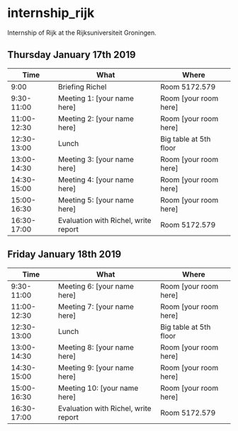 # internship_rijk

Internship of Rijk at the Rijksuniversiteit Groningen.

## Thursday January 17th 2019

Time|What|Where
---|---|---
9:00|Briefing Richel|Room 5172.579
9:30-11:00|Meeting 1: [your name here]|Room [your room here]
11:00-12:30|Meeting 2: [your name here]|Room [your room here]
12:30-13:00|Lunch|Big table at 5th floor
13:00-14:30|Meeting 3: [your name here]|Room [your room here]
14:30-15:00|Meeting 4: [your name here]|Room [your room here]
15:00-16:30|Meeting 5: [your name here]|Room [your room here]
16:30-17:00|Evaluation with Richel, write report|Room 5172.579

## Friday January 18th 2019

Time|What|Where
---|---|---
9:30-11:00|Meeting 6: [your name here]|Room [your room here]
11:00-12:30|Meeting 7: [your name here]|Room [your room here]
12:30-13:00|Lunch|Big table at 5th floor
13:00-14:30|Meeting 8: [your name here]|Room [your room here]
14:30-15:00|Meeting 9: [your name here]|Room [your room here]
15:00-16:30|Meeting 10: [your name here]|Room [your room here]
16:30-17:00|Evaluation with Richel, write report|Room 5172.579
